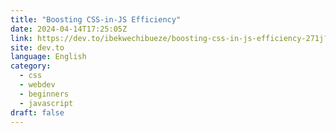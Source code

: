 ```yaml
---
title: "Boosting CSS-in-JS Efficiency"
date: 2024-04-14T17:25:05Z
link: https://dev.to/ibekwechibueze/boosting-css-in-js-efficiency-271j?utm_medium=RSS&utm_source=news.12bit.vn
site: dev.to
language: English
category:
  - css
  - webdev
  - beginners
  - javascript
draft: false
---
```

